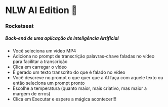# NLW AI Edition 🤖
### Rocketseat

##### Back-end de uma aplicação de Inteligência Artificial

- Você seleciona um vídeo MP4
- Adiciona no prompt de transcrição palavras-chave faladas no vídeo para facilitar a transcrição
- Clica em carregar o vídeo
- É gerado um texto transcrito do que é falado no vídeo
- Você descreve no prompt o que quer que a AI faça com aquele texto ou então seleciona um prompt pronto
- Escolhe a temperatura (quanto maior, mais criativo, mas maior a margem de erros)
- Clica em Executar e espere a mágica acontecer!!!
